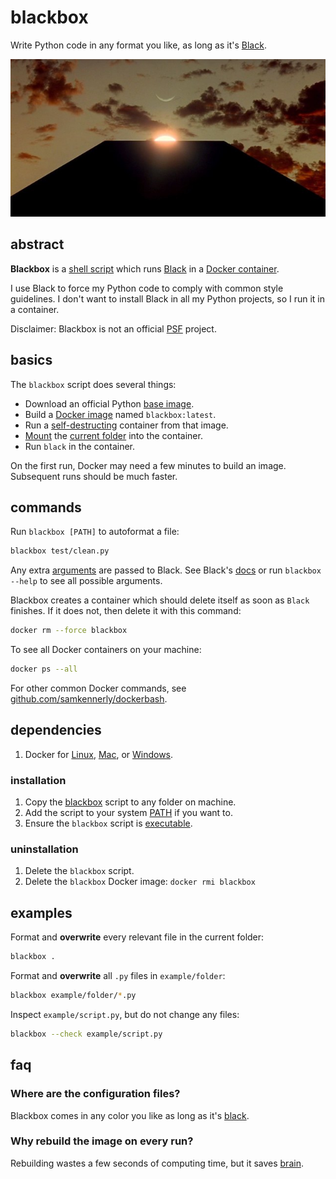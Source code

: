 # blackbox

Write Python code in any format you like, as long as it's [Black].

<img
  alt="monolith"
  src="https://raw.githubusercontent.com/samkennerly/posters/master/blackbox.jpeg"
  title="Also sprach Zarathustra.">

[Black]: https://github.com/psf/black


## abstract

**Blackbox** is a [shell script] which runs [Black] in a [Docker container].

I use Black to force my Python code to comply with common style guidelines. I don't want to install Black in all my Python projects, so I run it in a container.

Disclaimer: Blackbox is not an official [PSF] project.

[shell script]: https://en.wikipedia.org/wiki/Shell_script
[Docker container]: https://docs.docker.com/get-started/
[PSF]: https://github.com/psf


## basics

The `blackbox` script does several things:

- Download an official Python [base image].
- Build a [Docker image] named `blackbox:latest`.
- Run a [self-destructing] container from that image.
- [Mount] the [current folder] into the container.
- Run `black` in the container.

On the first run, Docker may need a few minutes to build an image. Subsequent runs should be much faster.

[base image]: https://hub.docker.com/_/python
[Docker image]: https://docs.docker.com/get-started/
[self-destructing]: https://docs.docker.com/engine/reference/run/#clean-up---rm
[Mount]: https://docs.docker.com/storage/bind-mounts/
[current folder]: https://en.wikipedia.org/wiki/Working_directory


## commands

Run `blackbox [PATH]` to autoformat a file:
```bash
blackbox test/clean.py
```

Any extra [arguments] are passed to Black. See Black's [docs] or run `blackbox --help` to see all possible arguments.

Blackbox creates a container which should delete itself as soon as `Black` finishes. If it does not, then delete it with this command:
```bash
docker rm --force blackbox
```

To see all Docker containers on your machine:
```bash
docker ps --all
```

For other common Docker commands, see [github.com/samkennerly/dockerbash].

[arguments]: https://en.wikipedia.org/wiki/Command-line_interface#Arguments
[docs]: https://black.readthedocs.io/en/stable/installation_and_usage.html#command-line-options
[leftovers]: https://docs.docker.com/engine/reference/commandline/system_prune/
[github.com/samkennerly/dockerbash]: https://github.com/samkennerly/dockerbash


## dependencies

1. Docker for [Linux], [Mac], or [Windows].

[Linux]: https://docs.docker.com/install/
[Mac]: https://docs.docker.com/v17.12/docker-for-mac/install/
[Windows]: https://docs.docker.com/docker-for-windows/install/


### installation

1. Copy the [blackbox] script to any folder on machine.
2. Add the script to your system [PATH] if you want to.
3. Ensure the `blackbox` script is [executable].

[blackbox]: blackbox
[executable]: https://en.wikipedia.org/wiki/Chmod
[PATH]: https://en.wikipedia.org/wiki/PATH_%28variable%29


### uninstallation

1. Delete the `blackbox` script.
2. Delete the `blackbox` Docker image: `docker rmi blackbox`


## examples

Format and **overwrite** every relevant file in the current folder:
```bash
blackbox .
```

Format and **overwrite** all `.py` files in `example/folder`:
```bash
blackbox example/folder/*.py
```

Inspect `example/script.py`, but do not change any files:
```bash
blackbox --check example/script.py
```


## faq

### Where are the configuration files?

Blackbox comes in any color you like as long as it's [black].

[black]: https://black.readthedocs.io/en/stable/the_black_code_style.html

### Why rebuild the image on every run?

Rebuilding wastes a few seconds of computing time, but it saves [brain].

[brain]: https://en.wikipedia.org/wiki/Don%27t_Make_Me_Think
